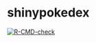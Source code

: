 
<!-- README.md is generated from README.Rmd. Please edit that file -->

# shinypokedex

<!-- badges: start -->

[![R-CMD-check](https://github.com/degiwo/shinypokedex/workflows/R-CMD-check/badge.svg)](https://github.com/degiwo/shinypokedex/actions)
<!-- badges: end -->
